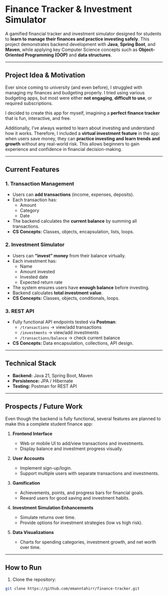# Finance Tracker & Investment Simulator

A gamified financial tracker and investment simulator designed for students to **learn to manage their finances and practice investing safely**. This project demonstrates backend development with **Java**, **Spring Boot**, and **Maven**, while applying key Computer Science concepts such as **Object-Oriented Programming (OOP)** and **data structures**.

---

## Project Idea & Motivation

Ever since coming to university (and even before), I struggled with managing my finances and budgeting properly. I tried using various budgeting apps, but most were either **not engaging**, **difficult to use**, or required subscriptions.  

I decided to create this app for myself, imagining a **perfect finance tracker** that is fun, interactive, and free.  

Additionally, I’ve always wanted to learn about investing and understand how it works. Therefore, I included a **virtual investment feature** in the app: when users save money, they can **practice investing and learn trends and growth** without any real-world risk. This allows beginners to gain experience and confidence in financial decision-making.

---

## Current Features

### 1. Transaction Management
- Users can **add transactions** (income, expenses, deposits).  
- Each transaction has:
  - Amount
  - Category
  - Date  
- The backend calculates the **current balance** by summing all transactions.  
- **CS Concepts:** Classes, objects, encapsulation, lists, loops.

### 2. Investment Simulator
- Users can **“invest” money** from their balance virtually.  
- Each investment has:
  - Name
  - Amount invested
  - Invested date
  - Expected return rate  
- The system ensures users have **enough balance** before investing.  
- Backend calculates **total investment value**.  
- **CS Concepts:** Classes, objects, conditionals, loops.

### 3. REST API
- Fully functional API endpoints tested via **Postman**:  
  - `/transactions` → view/add transactions  
  - `/investments` → view/add investments  
  - `/transactions/balance` → check current balance  
- **CS Concepts:** Data encapsulation, collections, API design.

---

## Technical Stack
- **Backend:** Java 21, Spring Boot, Maven  
- **Persistence:** JPA / Hibernate  
- **Testing:** Postman for REST API  

---

## Prospects / Future Work
Even though the backend is fully functional, several features are planned to make this a complete student finance app:

1. **Frontend Interface**
   - Web or mobile UI to add/view transactions and investments.
   - Display balance and investment progress visually.

2. **User Accounts**
   - Implement sign-up/login.
   - Support multiple users with separate transactions and investments.

3. **Gamification**
   - Achievements, points, and progress bars for financial goals.
   - Reward users for good saving and investment habits.

4. **Investment Simulation Enhancements**
   - Simulate returns over time.  
   - Provide options for investment strategies (low vs high risk).  

5. **Data Visualizations**
   - Charts for spending categories, investment growth, and net worth over time.

---

## How to Run
1. Clone the repository:  
```bash
git clone https://github.com/emanntahirr/finance-tracker.git
